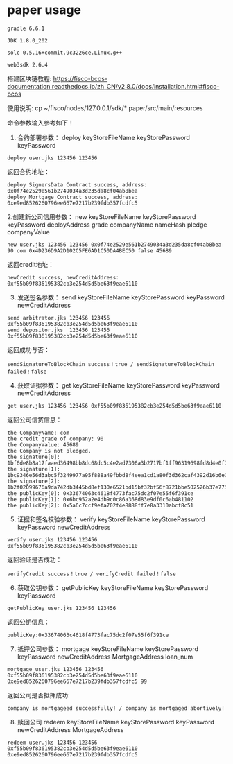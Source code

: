 # paper usage

```
gradle 6.6.1

JDK 1.8.0_202

solc 0.5.16+commit.9c3226ce.Linux.g++

web3sdk 2.6.4
```


搭建区块链教程: https://fisco-bcos-documentation.readthedocs.io/zh_CN/v2.8.0/docs/installation.html#fisco-bcos

使用说明: cp ~/fisco/nodes/127.0.0.1/sdk/*  paper/src/main/resources



命令参数输入参考如下！

1. 合约部署参数： deploy keyStoreFileName keyStorePassword keyPassword 
```
deploy user.jks 123456 123456
```
返回合约地址：
```
deploy SignersData Contract success, address: 0x0f74e2529e561b2749034a3d235da8cf04ab8bea
deploy Mortgage Contract success, address: 0xe9ed8526260796ee667e7217b239fdb357fcdfc5
```

2.创建新公司信用参数： new  keyStoreFileName keyStorePassword keyPassword deployAddress grade companyName nameHash pledge companyValue 
```
new user.jks 123456 123456 0x0f74e2529e561b2749034a3d235da8cf04ab8bea 90 com 0x4D236D9A2D102C5FE6AD1C50DA4BEC50 false 45689
```
返回credit地址：
```
newCredit success, newCreditAddress: 0xf55b09f836195382cb3e254d5d5be63f9eae6110
```

3. 发送签名参数： send keyStoreFileName keyStorePassword keyPassword newCreditAddress
```
send arbitrator.jks 123456 123456 0xf55b09f836195382cb3e254d5d5be63f9eae6110
send depositor.jks  123456 123456 0xf55b09f836195382cb3e254d5d5be63f9eae6110
```
返回成功与否：
```
sendSignatureToBlockChain success！true / sendSignatureToBlockChain failed！false
```

4. 获取证据参数： get keyStoreFileName keyStorePassword keyPassword newCreditAddress
```
get user.jks 123456 123456 0xf55b09f836195382cb3e254d5d5be63f9eae6110
```
返回公司信贷信息：
```
the CompanyName: com
the credit grade of company: 90
the CompanyValue: 45689
the Company is not pledged.
the signature[0]: 1bf6de8b8a17faaed36498bb8dc68dc5c4e2ad7306a3b2717bf1ff96319698fd8d4e0f74964f97c247913c00fd917e9a378898c82f03c5f7c3c8623a314519ca99
the signature[1]: 1bc9346e56d3abc5f3249977a95f888a49fbbd8f4eea1cd1a80f3d362caf4392d16b6e021eb80ab8db21a5cf8673915e5f1015c4825d48a3f7d51e22dd0e153987
the signature[2]: 1b2f02099676a9da742db3445bd8ef130e6521bd15bf32bf56f8721bbe502526b37e775907772af96e5d6c1250f9b1d47142ac6f88f0e8f9de1ab203d153b1ea51
the publicKey[0]: 0x33674063c4618f4773fac75dc2f07e55f6f391ce
the publicKey[1]: 0x6bc952a2e4db9c0c86a368d83e9df0c6ab481102
the publicKey[2]: 0x5a6c7ccf9efa702f4e8888ff7e8a3310abcf8c51
```

5. 证据和签名校验参数： verify keyStoreFileName keyStorePassword keyPassword newCreditAddress
```
verify user.jks 123456 123456 0xf55b09f836195382cb3e254d5d5be63f9eae6110
```
返回验证是否成功：
```
verifyCredit success！true / verifyCredit failed！false
```

6. 获取公钥参数： getPublicKey keyStoreFileName keyStorePassword keyPassword
```
getPublicKey user.jks 123456 123456
```
返回公钥信息：
```
publicKey:0x33674063c4618f4773fac75dc2f07e55f6f391ce
```

7. 抵押公司参数： mortgage keyStoreFileName keyStorePassword keyPassword newCreditAddress MortgageAddress loan_num 
```
mortgage user.jks 123456 123456 0xf55b09f836195382cb3e254d5d5be63f9eae6110  0xe9ed8526260796ee667e7217b239fdb357fcdfc5 99
```
返回公司是否抵押成功:
```
company is mortgageed successfully! / company is mortgaged abortively!
```

8. 赎回公司
redeem keyStoreFileName keyStorePassword keyPassword newCreditAddress MortgageAddress
```
redeem user.jks 123456 123456 0xf55b09f836195382cb3e254d5d5be63f9eae6110  0xe9ed8526260796ee667e7217b239fdb357fcdfc5
```